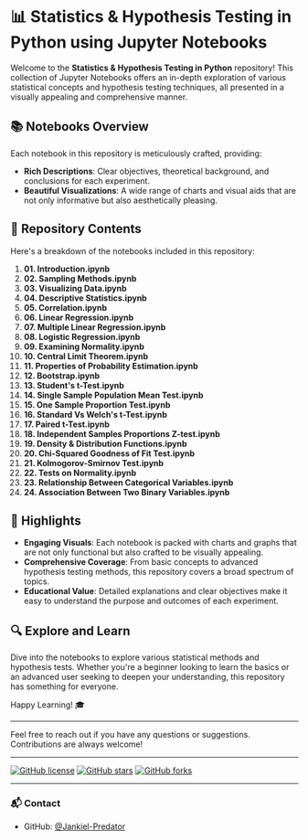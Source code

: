 # 📊 Statistics & Hypothesis Testing in Python using Jupyter Notebooks

Welcome to the **Statistics & Hypothesis Testing in Python** repository! This collection of Jupyter Notebooks offers an in-depth exploration of various statistical concepts and hypothesis testing techniques, all presented in a visually appealing and comprehensive manner.

## 📚 Notebooks Overview

Each notebook in this repository is meticulously crafted, providing:
- **Rich Descriptions**: Clear objectives, theoretical background, and conclusions for each experiment.
- **Beautiful Visualizations**: A wide range of charts and visual aids that are not only informative but also aesthetically pleasing.

## 📁 Repository Contents

Here's a breakdown of the notebooks included in this repository:

1. **01. Introduction.ipynb**
2. **02. Sampling Methods.ipynb**
3. **03. Visualizing Data.ipynb**
4. **04. Descriptive Statistics.ipynb**
5. **05. Correlation.ipynb**
6. **06. Linear Regression.ipynb**
7. **07. Multiple Linear Regression.ipynb**
8. **08. Logistic Regression.ipynb**
9. **09. Examining Normality.ipynb**
10. **10. Central Limit Theorem.ipynb**
11. **11. Properties of Probability Estimation.ipynb**
12. **12. Bootstrap.ipynb**
13. **13. Student's t-Test.ipynb**
14. **14. Single Sample Population Mean Test.ipynb**
15. **15. One Sample Proportion Test.ipynb**
16. **16. Standard Vs Welch's t-Test.ipynb**
17. **17. Paired t-Test.ipynb**
18. **18. Independent Samples Proportions Z-test.ipynb**
19. **19. Density & Distribution Functions.ipynb**
20. **20. Chi-Squared Goodness of Fit Test.ipynb**
21. **21. Kolmogorov-Smirnov Test.ipynb**
22. **22. Tests on Normality.ipynb**
23. **23. Relationship Between Categorical Variables.ipynb**
24. **24. Association Between Two Binary Variables.ipynb**

## 🌟 Highlights

- **Engaging Visuals**: Each notebook is packed with charts and graphs that are not only functional but also crafted to be visually appealing.
- **Comprehensive Coverage**: From basic concepts to advanced hypothesis testing methods, this repository covers a broad spectrum of topics.
- **Educational Value**: Detailed explanations and clear objectives make it easy to understand the purpose and outcomes of each experiment.

## 🔍 Explore and Learn

Dive into the notebooks to explore various statistical methods and hypothesis tests. Whether you're a beginner looking to learn the basics or an advanced user seeking to deepen your understanding, this repository has something for everyone.

Happy Learning! 🎓

---

Feel free to reach out if you have any questions or suggestions. Contributions are always welcome!

---

[![GitHub license](https://img.shields.io/github/license/Jankiel-Predator/statistics-hypothesis-testing-python)](https://github.com/Jankiel-Predator/statistics-hypothesis-testing-python/blob/main/LICENSE)
[![GitHub stars](https://img.shields.io/github/stars/Jankiel-Predator/statistics-hypothesis-testing-python)](https://github.com/Jankiel-Predator/statistics-hypothesis-testing-python/stargazers)
[![GitHub forks](https://img.shields.io/github/forks/Jankiel-Predator/statistics-hypothesis-testing-python)](https://github.com/Jankiel-Predator/statistics-hypothesis-testing-python/network)

---

### 📬 Contact

- GitHub: [@Jankiel-Predator](https://github.com/Jankiel-Predator)
